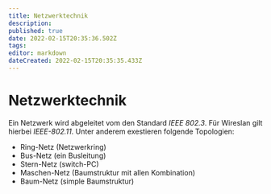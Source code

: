 ```yaml
---
title: Netzwerktechnik
description: 
published: true
date: 2022-02-15T20:35:36.502Z
tags: 
editor: markdown
dateCreated: 2022-02-15T20:35:35.433Z
---
```


# Netzwerktechnik

Ein Netzwerk wird abgeleitet vom den Standard *IEEE 802.3*. Für Wireslan
gilt hierbei *IEEE-802.11*. Unter anderem exestieren folgende
Topologien:

-   Ring-Netz (Netzwerkring)
-   Bus-Netz (ein Busleitung)
-   Stern-Netz (switch-PC)
-   Maschen-Netz (Baumstruktur mit allen Kombination)
-   Baum-Netz (simple Baumstruktur)